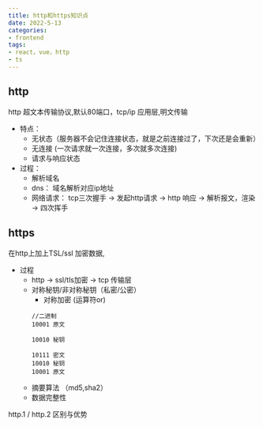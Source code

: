 ```yaml
---
title: http和https知识点
date: 2022-5-13
categories: 
- frontend
tags:
- react，vue，http
- ts
---
```


## http
http 超文本传输协议,默认80端口，tcp/ip 应用层,明文传输

+ 特点：
    + 无状态（服务器不会记住连接状态，就是之前连接过了，下次还是会重新）
    + 无连接 (一次请求就一次连接，多次就多次连接)
    + 请求与响应状态
+ 过程： 
    + 解析域名
    + dns： 域名解析对应ip地址
    + 网络请求： tcp三次握手 -> 发起http请求 -> http 响应 -> 解析报文，渲染 -> 四次挥手

## https 
在http上加上TSL/ssl 加密数据,

+ 过程
    + http -> ssl/tls加密 -> tcp 传输层 
    + 对称秘钥/非对称秘钥（私密/公密）
        + 对称加密 (运算符or) 
        ```
        //二进制
        10001 原文

        10010 秘钥

        10111 密文
        10010 秘钥
        10001 原文

        ```
    + 摘要算法 （md5,sha2）
    + 数据完整性

http.1 / http.2 区别与优势
